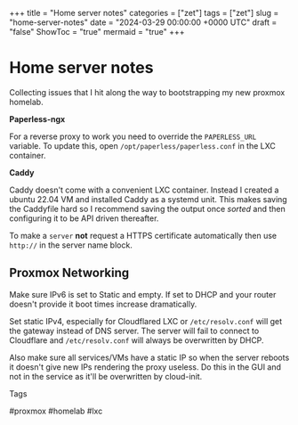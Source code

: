 +++
title = "Home server notes"
categories = ["zet"]
tags = ["zet"]
slug = "home-server-notes"
date = "2024-03-29 00:00:00 +0000 UTC"
draft = "false"
ShowToc = "true"
mermaid = "true"
+++

# Home server notes

Collecting issues that I hit along the way to bootstrapping my new proxmox homelab.

**Paperless-ngx**

For a reverse proxy to work you need to override the `PAPERLESS_URL` variable. To update this,
open `/opt/paperless/paperless.conf` in the LXC container.

**Caddy**

Caddy doesn't come with a convenient LXC container. Instead I created a ubuntu 22.04
VM and installed Caddy as a systemd unit. This makes saving the Caddyfile
hard so I recommend saving the output once *sorted* and then configuring
it to be API driven thereafter.

To make a `server` **not** request a HTTPS certificate automatically then
use `http://` in the server name block.

## Proxmox Networking

Make sure IPv6 is set to Static and empty. If set to DHCP and your router doesn't provide it
boot times increase dramatically.

Set static IPv4, especially for Cloudflared LXC or `/etc/resolv.conf` will get the gateway
instead of DNS server. The server will fail to connect to Cloudflare and `/etc/resolv.conf`
will always be overwritten by DHCP.

Also make sure all services/VMs have a static IP so when the server reboots it doesn't give 
new IPs rendering the proxy useless. Do this in the GUI and not in the service as it'll be
overwritten by cloud-init.

Tags

  #proxmox #homelab #lxc
